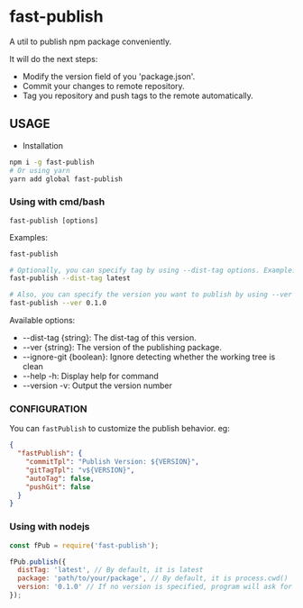 # fast-publish

A util to publish npm package conveniently.


It will do the next steps:
- Modify the version field of you 'package.json'.
- Commit your changes to remote repository.
- Tag you repository and push tags to the remote automatically.

## USAGE

- Installation

```bash
npm i -g fast-publish
# Or using yarn
yarn add global fast-publish
```

### Using with cmd/bash 

```fast-publish [options]```

Examples:
```bash
fast-publish

# Optionally, you can specify tag by using --dist-tag options. Example:
fast-publish --dist-tag latest

# Also, you can specify the version you want to publish by using --ver options. Example:
fast-publish --ver 0.1.0
```

Available options:
- --dist-tag {string}: The dist-tag of this version.
- --ver {string}: The version of the publishing package.
- --ignore-git {boolean}: Ignore detecting whether the working tree is clean
- --help -h: Display help for command
- --version -v: Output the version number

### CONFIGURATION

You can `fastPublish` to customize the publish behavior. eg:
```json
{
  "fastPublish": {
    "commitTpl": "Publish Version: ${VERSION}",
    "gitTagTpl": "v${VERSION}",
    "autoTag": false,
    "pushGit": false
  }
}
```

### Using with nodejs

```js
const fPub = require('fast-publish');

fPub.publish({
  distTag: 'latest', // By default, it is latest
  package: 'path/to/your/package', // By default, it is process.cwd()
  version: '0.1.0' // If no version is specified, program will ask for a answer.
});

```